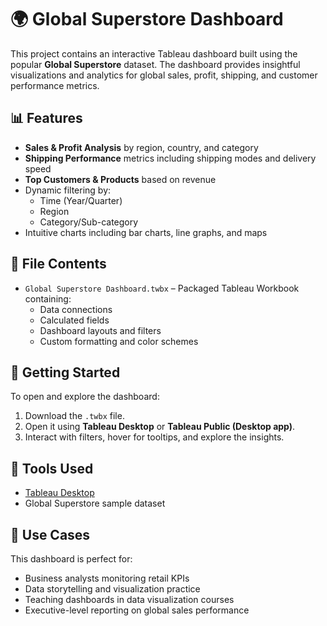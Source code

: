 # 🌍 Global Superstore Dashboard

This project contains an interactive Tableau dashboard built using the popular **Global Superstore** dataset. The dashboard provides insightful visualizations and analytics for global sales, profit, shipping, and customer performance metrics.

## 📊 Features

- **Sales & Profit Analysis** by region, country, and category
- **Shipping Performance** metrics including shipping modes and delivery speed
- **Top Customers & Products** based on revenue
- Dynamic filtering by:
  - Time (Year/Quarter)
  - Region
  - Category/Sub-category
- Intuitive charts including bar charts, line graphs, and maps

## 📁 File Contents

- `Global Superstore Dashboard.twbx` – Packaged Tableau Workbook containing:
  - Data connections
  - Calculated fields
  - Dashboard layouts and filters
  - Custom formatting and color schemes

## 🚀 Getting Started

To open and explore the dashboard:

1. Download the `.twbx` file.
2. Open it using **Tableau Desktop** or **Tableau Public (Desktop app)**.
3. Interact with filters, hover for tooltips, and explore the insights.

## 🧰 Tools Used

- [Tableau Desktop](https://www.tableau.com/products/desktop)
- Global Superstore sample dataset

## 📌 Use Cases

This dashboard is perfect for:

- Business analysts monitoring retail KPIs
- Data storytelling and visualization practice
- Teaching dashboards in data visualization courses
- Executive-level reporting on global sales performance


